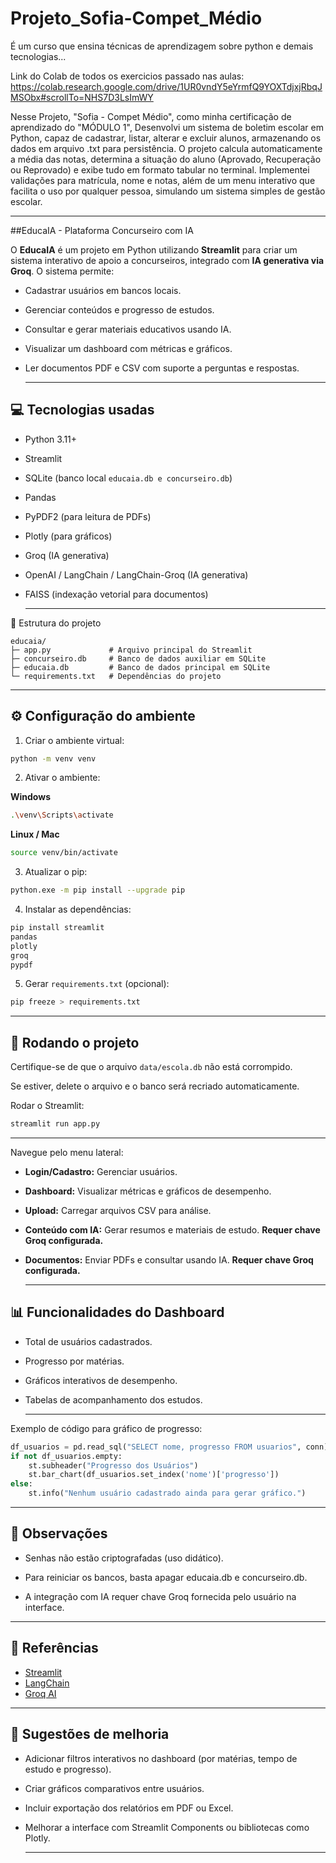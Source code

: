# Projeto_Sofia-Compet_Médio
É um curso que ensina técnicas de aprendizagem sobre python e demais tecnologias...

Link do Colab de todos os exercicios passado nas aulas:
https://colab.research.google.com/drive/1UR0vndY5eYrmfQ9YOXTdjxjRbqJMSObx#scrollTo=NHS7D3LsImWY

Nesse Projeto, "Sofia - Compet Médio", como minha certificação de aprendizado do "MÓDULO 1", Desenvolvi um sistema de boletim escolar em Python, capaz de cadastrar, listar, alterar e excluir alunos, armazenando os dados em arquivo .txt para persistência. O projeto calcula automaticamente a média das notas, determina a situação do aluno (Aprovado, Recuperação ou Reprovado) e exibe tudo em formato tabular no terminal. Implementei validações para matrícula, nome e notas, além de um menu interativo que facilita o uso por qualquer pessoa, simulando um sistema simples de gestão escolar.

---

##EducaIA - Plataforma Concurseiro com IA

O **EducaIA** é um projeto em Python utilizando **Streamlit** para criar um sistema interativo de apoio a concurseiros, integrado com **IA generativa via Groq**. O sistema permite:

- Cadastrar usuários em bancos locais.

- Gerenciar conteúdos e progresso de estudos.

- Consultar e gerar materiais educativos usando IA.

- Visualizar um dashboard com métricas e gráficos.

- Ler documentos PDF e CSV com suporte a perguntas e respostas.

  ---

## 💻 Tecnologias usadas

- Python 3.11+

- Streamlit

- SQLite (banco local `educaia.db e concurseiro.db`)

- Pandas

- PyPDF2 (para leitura de PDFs)

- Plotly (para gráficos)

- Groq (IA generativa)

- OpenAI / LangChain / LangChain-Groq (IA generativa)
  
- FAISS (indexação vetorial para documentos)

  ---

📁 Estrutura do projeto

```
educaia/
├─ app.py             # Arquivo principal do Streamlit
├─ concurseiro.db     # Banco de dados auxiliar em SQLite
├─ educaia.db         # Banco de dados principal em SQLite
└─ requirements.txt   # Dependências do projeto
```

---

## ⚙️ Configuração do ambiente

1. Criar o ambiente virtual:

```bash
python -m venv venv
```

2. Ativar o ambiente:

**Windows**

```bash
.\venv\Scripts\activate
```

**Linux / Mac**

```bash
source venv/bin/activate
```

3. Atualizar o pip:

```bash
python.exe -m pip install --upgrade pip
```

4. Instalar as dependências:

```bash
pip install streamlit
pandas
plotly
groq
pypdf
```

5. Gerar `requirements.txt` (opcional):

```bash
pip freeze > requirements.txt
```

---

## 🚀 Rodando o projeto

Certifique-se de que o arquivo `data/escola.db` não está corrompido.

Se estiver, delete o arquivo e o banco será recriado automaticamente.

Rodar o Streamlit:

```bash
streamlit run app.py
```

---

Navegue pelo menu lateral:

- **Login/Cadastro:** Gerenciar usuários.

- **Dashboard:** Visualizar métricas e gráficos de desempenho.

- **Upload:** Carregar arquivos CSV para análise.

- **Conteúdo com IA:** Gerar resumos e materiais de estudo. **Requer chave Groq configurada.**

- **Documentos:** Enviar PDFs e consultar usando IA. **Requer chave Groq configurada.**

  ---

## 📊 Funcionalidades do Dashboard

- Total de usuários cadastrados.

- Progresso por matérias.

- Gráficos interativos de desempenho.

- Tabelas de acompanhamento dos estudos.

  ---

Exemplo de código para gráfico de progresso:

```python
df_usuarios = pd.read_sql("SELECT nome, progresso FROM usuarios", conn)
if not df_usuarios.empty:
    st.subheader("Progresso dos Usuários")
    st.bar_chart(df_usuarios.set_index('nome')['progresso'])
else:
    st.info("Nenhum usuário cadastrado ainda para gerar gráfico.")
```

---

## 📝 Observações

- Senhas não estão criptografadas (uso didático).

- Para reiniciar os bancos, basta apagar educaia.db e concurseiro.db.

- A integração com IA requer chave Groq fornecida pelo usuário na interface.

---

## 🔗 Referências

- [Streamlit](https://streamlit.io/)
- [LangChain](https://www.langchain.com/)
- [Groq AI](https://groq.com/)

---

## 📸 Sugestões de melhoria

- Adicionar filtros interativos no dashboard (por matérias, tempo de estudo e progresso).

- Criar gráficos comparativos entre usuários.

- Incluir exportação dos relatórios em PDF ou Excel.

- Melhorar a interface com Streamlit Components ou bibliotecas como Plotly.

  ---
  
